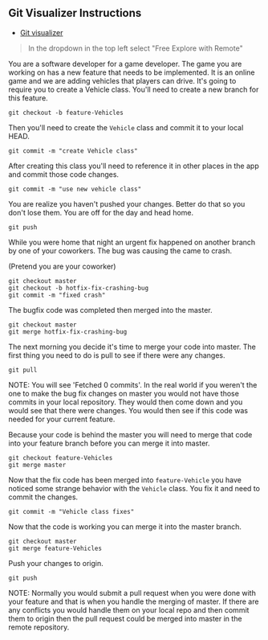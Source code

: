 ## Git Visualizer Instructions ##

- [Git visualizer](https://git-school.github.io/visualizing-git/)

> In the dropdown in the top left select "Free Explore with Remote"

You are a software developer for a game developer. The game you are working on has a new feature that needs to be implemented. It is an online game and we are adding vehicles that players can drive. It's going to require you to create a Vehicle class. You'll need to create a new branch for this feature.

```
git checkout -b feature-Vehicles
```

Then you'll need to create the `Vehicle` class and commit it to your local HEAD.

```
git commit -m "create Vehicle class"
```

After creating this class you'll need to reference it in other places in the app and commit those code changes.

```
git commit -m "use new vehicle class"
```

You are realize you haven't pushed your changes. Better do that so you don't lose them. You are off for the day and head home.
```
git push
```

While you were home that night an urgent fix happened on another branch by one of your coworkers. The bug was causing the came to crash.

(Pretend you are your coworker)
```
git checkout master
git checkout -b hotfix-fix-crashing-bug
git commit -m "fixed crash"
```

The bugfix code was completed then merged into the master.

```
git checkout master
git merge hotfix-fix-crashing-bug
```


The next morning you decide it's time to merge your code into master. The first thing you need to do is pull to see if there were any changes.
```
git pull
```
NOTE: You will see 'Fetched 0 commits'. In the real world if you weren't the one to make the bug fix changes on master you would not have those commits in your local repository. They would then come down and you would see that there were changes. You would then see if this code was needed for your current feature.

Because your code is behind the master you will need to merge that code into your feature branch before you can merge it into master.

```
git checkout feature-Vehicles
git merge master
```

Now that the fix code has been merged into `feature-Vehicle` you have noticed some strange behavior with the `Vehicle` class. You fix it and need to commit the changes.

```
git commit -m "Vehicle class fixes"
```

Now that the code is working you can merge it into the master branch.

```
git checkout master
git merge feature-Vehicles
```

Push your changes to origin.
```
git push
```

NOTE: Normally you would submit a pull request when you were done with your feature and that is when you handle the merging of master. If there are any conflicts you would handle them on your local repo and then commit them to origin then the pull request could be merged into master in the remote repository.
